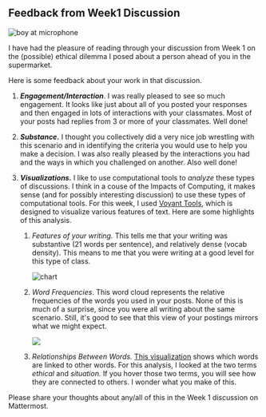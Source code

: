 ## Feedback from Week1 Discussion

![boy at microphone](https://images.unsplash.com/photo-1453738773917-9c3eff1db985?q=80&w=1770&auto=format&fit=crop&ixlib=rb-4.0.3&ixid=M3wxMjA3fDB8MHxwaG90by1wYWdlfHx8fGVufDB8fHx8fA%3D%3D)

I have had the pleasure of reading through your discussion from Week 1 on the (possible) ethical dilemma I posed about a person ahead of you in the supermarket.

Here is some feedback about your work in that discussion.

1. ***Engagement/Interaction***. I was really pleased to see so much engagement. It looks like just about all of you posted your responses and then engaged in lots of interactions with your classmates. Most of your posts had replies from 3 or more of your classmates. Well done!

2. ***Substance.*** I thought you collectively did a very nice job wrestling with this scenario and in identifying the criteria you would use to help you make a decision. I was also really pleased by the interactions you had and the ways in which you challenged on another. Also well done!

3. ***Visualizations.*** I like to use computational tools to *analyze* these types of discussions. I think in a couse of the Impacts of Computing, it makes sense (and for possibly interesting discussion) to use these types of computational tools. For this week, I used [Voyant Tools](https://voyant-tools.org/), which is designed to visualize various features of text. Here are some highlights of this analysis.

   1. *Features of your writing.*  This tells me that your writing was substantive (21 words per sentence), and relatively dense (vocab density). This means to me that you were writing at a good level for this type of class.

      ![chart](https://i.imgur.com/N5hbB6w.png)
   
   2. *Word Frequencies*. This word cloud represents the relative frequencies of the words you used in your posts. None of this is much of a surprise, since you were all writing about the same scenario. Still, it's good to see that this view of your postings mirrors what we might expect.
   
      ![](https://i.imgur.com/UQ80uQ2.png)
   
   3. *Relationships Between Words.* [This visualization](https://voyant-tools.org/?corpus=58628ae839b873e526b7a007cd1209fa&query=ethical&query=situation&mode=corpus&context=7&view=CollocatesGraph) shows which words are linked to other words. For this analysis, I looked at the two terms *ethical* and *situation.* If you hover those two terms, you will see how they are connected to others. I wonder what you make of this.



Please share your thoughts about any/all of this in the Week 1 discussion on Mattermost.

